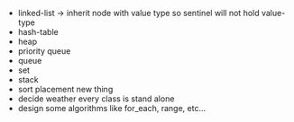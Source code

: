 - linked-list -> inherit node with value type so sentinel will not hold value-type
- hash-table
- heap
- priority queue
- queue
- set
- stack
- sort placement new thing
- decide weather every class is stand alone
- design some algorithms like for_each, range, etc...